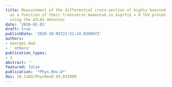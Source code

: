 ```yaml
---
title: Measurement of the differential cross-section of highly boosted top quarks
  as a function of their transverse momentum in $sqrts$ = 8 TeV proton-proton collisions
  using the ATLAS detector
date: '2016-01-01'
draft: true
publishDate: '2020-10-05T22:52:24.039697Z'
authors:
- Georges Aad
- ' others'
publication_types:
- 2
abstract: ''
featured: false
publication: '*Phys.Rev.D*'
doi: 10.1103/PhysRevD.93.032009
---
```


